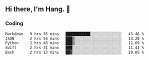 ## Hi there, I'm Hang. 👋

### Coding

<!--START_SECTION:waka-->

```txt
Markdown   9 hrs 35 mins   ███████████░░░░░░░░░░░░░░   43.46 %
JSON       2 hrs 54 mins   ███▒░░░░░░░░░░░░░░░░░░░░░   13.20 %
Python     2 hrs 48 mins   ███▒░░░░░░░░░░░░░░░░░░░░░   12.69 %
Swift      2 hrs 31 mins   ███░░░░░░░░░░░░░░░░░░░░░░   11.41 %
Bash       2 hrs 13 mins   ██▓░░░░░░░░░░░░░░░░░░░░░░   10.05 %
```

<!--END_SECTION:waka-->
